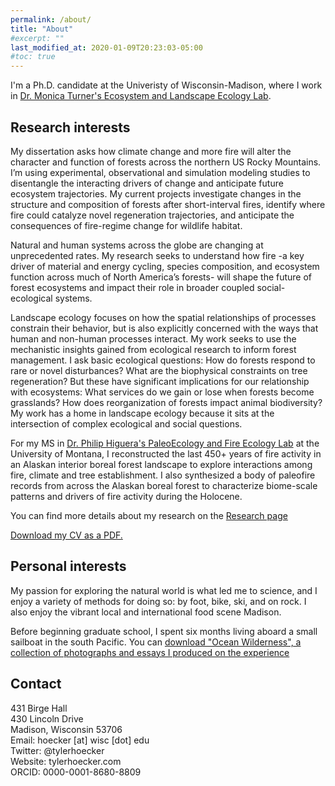 ```yaml
---
permalink: /about/
title: "About"
#excerpt: ""
last_modified_at: 2020-01-09T20:23:03-05:00
#toc: true
---
```


I'm a Ph.D. candidate at the Univeristy of Wisconsin-Madison, where I work in [Dr. Monica Turner's Ecosystem and Landscape Ecology Lab](http://landscape.zoology.wisc.edu/index.html). 

##  Research interests 

My dissertation asks how climate change and more fire will alter the character and function of forests across the northern US Rocky Mountains. I’m using experimental, observational and simulation modeling studies to disentangle the interacting drivers of change and anticipate future ecosystem trajectories. My current projects investigate changes in the structure and composition of forests after short-interval fires, identify where fire could catalyze novel regeneration trajectories, and anticipate the consequences of fire-regime change for wildlife habitat.

Natural and human systems across the globe are changing at unprecedented rates. My research seeks to understand how fire -a key driver of material and energy cycling, species composition, and ecosystem function across much of North America’s forests- will shape the future of forest ecosystems and impact their role in broader coupled social-ecological systems. 

Landscape ecology focuses on how the spatial relationships of processes constrain their behavior, but is also explicitly concerned with the ways that human and non-human processes interact. My work seeks to use the mechanistic insights gained from ecological research to inform forest management. I ask basic ecological questions: How do forests respond to rare or novel disturbances? What are the biophysical constraints on tree regeneration? But these have significant implications for our relationship with ecosystems: What services do we gain or lose when forests become grasslands? How does reorganization of forests impact animal biodiversity? My work has a home in landscape ecology because it sits at the intersection of complex ecological and social questions.

For my MS in [Dr. Philip Higuera's PaleoEcology and Fire Ecology Lab](https://www.cfc.umt.edu/research/paleoecologylab/) at the University of Montana, I reconstructed the last 450+ years of fire activity in an Alaskan interior boreal forest landscape to explore interactions among fire, climate and tree establishment. I also synthesized a body of paleofire records from across the Alaskan boreal forest to characterize biome-scale patterns and drivers of fire activity during the Holocene. 

You can find more details about my research on the [Research page](/research/)

[Download my CV as a PDF.](/assets/pdfs/hoecker_cv_2019_03_10.pdf)

##  Personal interests 

My passion for exploring the natural world is what led me to science, and I enjoy a variety of methods for doing so: by foot, bike, ski, and on rock. I also enjoy the vibrant local and international food scene Madison.

Before beginning graduate school, I spent six months living aboard a small sailboat in the south Pacific. You can [download "Ocean Wilderness", a collection of photographs and essays I produced on the experience](/assets/pdfs/OceanWilderness.pdf)

## Contact

431 Birge Hall  
430 Lincoln Drive   
Madison, Wisconsin 53706   
Email: hoecker [at] wisc [dot] edu  
Twitter: @tylerhoecker  
Website: tylerhoecker.com  
ORCID: 0000-0001-8680-8809  


